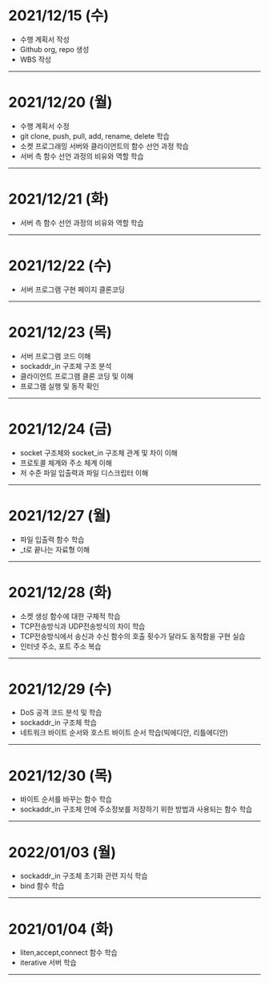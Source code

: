 # 2021/12/15 (수)

- 수행 계획서 작성
- Github org, repo 생성
- WBS 작성

---

# 2021/12/20 (월)

- 수행 계획서 수정
- git clone, push, pull, add, rename, delete 학습
- 소켓 프로그래밍 서버와 클라이언트의 함수 선언 과정 학습
- 서버 측 함수 선언 과정의 비유와 역할 학습

---

# 2021/12/21 (화)

- 서버 측 함수 선언 과정의 비유와 역할 학습 

---

# 2021/12/22 (수)

- 서버 프로그램 구현 페이지 클론코딩

---

# 2021/12/23 (목)

- 서버 프로그램 코드 이해
- sockaddr_in 구조체 구조 분석
- 클라이언트 프로그램 클론 코딩 및 이해
- 프로그램 실행 및 동작 확인

---

# 2021/12/24 (금)

- socket 구조체와 socket_in 구조체 관계 및 차이 이해
- 프로토콜 체계와 주소 체계 이해
- 저 수준 파일 입출력과 파일 디스크립터 이해

---

# 2021/12/27 (월)

- 파일 입출력 함수 학습
- _t로 끝나는 자료형 이해

---

# 2021/12/28 (화)

- 소켓 생성 함수에 대한 구체적 학습
- TCP전송방식과 UDP전송방식의 차이 학습
- TCP전송방식에서 송신과 수신 함수의 호출 횟수가 달라도 동작함을 구현 실습
- 인터넷 주소, 포트 주소 복습

---

# 2021/12/29 (수)

- DoS 공격 코드 분석 및 학습
- sockaddr_in 구조체 학습
- 네트워크 바이트 순서와 호스트 바이트 순서 학습(빅에디안, 리틀에디안)

---

# 2021/12/30 (목)

- 바이트 순서를 바꾸는 함수 학습
- sockaddr_in 구조체 안에 주소정보를 저장하기 위한 방법과 사용되는 함수 학습

---

# 2022/01/03 (월)

- sockaddr_in 구조체 초기화 관련 지식 학습
- bind 함수 학습

---

# 2021/01/04 (화)

- liten,accept,connect 함수 학습
- iterative 서버 학습

---